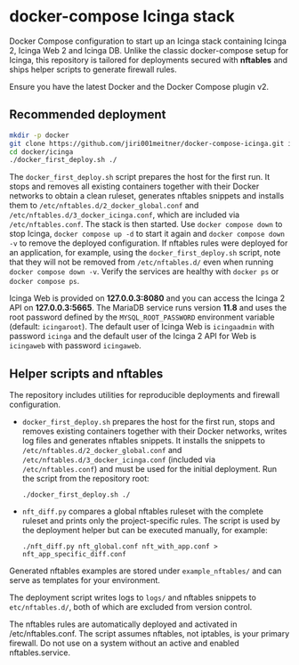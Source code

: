 # docker-compose Icinga stack

Docker Compose configuration to start up an Icinga stack containing
Icinga 2, Icinga Web 2 and Icinga DB. Unlike the classic docker-compose
setup for Icinga, this repository is tailored for deployments secured
with **nftables** and ships helper scripts to generate firewall rules.

Ensure you have the latest Docker and the Docker Compose plugin v2.

## Recommended deployment

```bash
mkdir -p docker
git clone https://github.com/jiri001meitner/docker-compose-icinga.git icinga
cd docker/icinga
./docker_first_deploy.sh ./
```

The `docker_first_deploy.sh` script prepares the host for the first run. It stops
and removes all existing containers together with their Docker networks to obtain a clean
ruleset, generates nftables snippets and installs them to
`/etc/nftables.d/2_docker_global.conf` and `/etc/nftables.d/3_docker_icinga.conf`,
which are included via `/etc/nftables.conf`. The stack is then started. Use
`docker compose down` to stop Icinga, `docker compose up -d` to start it again
and `docker compose down -v` to remove the deployed configuration.
If nftables rules were deployed for an application, for example, using the `docker_first_deploy.sh` script, note that they will not be removed from `/etc/nftables.d/` even when running `docker compose down -v`.
Verify the services are healthy with `docker ps` or `docker compose ps`.

Icinga Web is provided on **127.0.0.3:8080** and you can access the Icinga 2 API on **127.0.0.3:5665**.
The MariaDB service runs version **11.8** and uses the root password defined by the
`MYSQL_ROOT_PASSWORD` environment variable (default: `icingaroot`).
The default user of Icinga Web is `icingaadmin` with password `icinga` and
the default user of the Icinga 2 API for Web is `icingaweb` with password `icingaweb`.

## Helper scripts and nftables

The repository includes utilities for reproducible deployments and firewall configuration.

- `docker_first_deploy.sh` prepares the host for the first run, stops and
  removes existing containers together with their Docker networks, writes log
  files and generates
  nftables snippets. It installs the snippets to
  `/etc/nftables.d/2_docker_global.conf` and `/etc/nftables.d/3_docker_icinga.conf`
  (included via `/etc/nftables.conf`) and must be used for the initial
  deployment. Run the script from the repository root:

  ```
  ./docker_first_deploy.sh ./
  ```

- `nft_diff.py` compares a global nftables ruleset with the complete ruleset and
  prints only the project-specific rules. The script is used by the deployment
  helper but can be executed manually, for example:

  ```
  ./nft_diff.py nft_global.conf nft_with_app.conf > nft_app_specific_diff.conf
  ```

Generated nftables examples are stored under `example_nftables/` and can serve as
templates for your environment.

The deployment script writes logs to `logs/` and nftables snippets to `etc/nftables.d/`,
both of which are excluded from version control.

The nftables rules are automatically deployed and activated in /etc/nftables.conf.  The script assumes nftables, not iptables, is your primary firewall. Do not use on a system without an active and enabled nftables.service.
